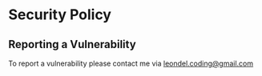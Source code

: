# Security Policy

## Reporting a Vulnerability

To report a vulnerability please contact me via leondel.coding@gmail.com
